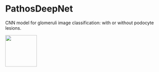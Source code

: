 # PathosDeepNet
CNN model for glomeruli image classification: with or without podocyte lesions.

<img src="https://user-images.githubusercontent.com/4977467/114722662-5cfc2c80-9d10-11eb-8898-76a3c8ca77bf.png" width="100">

